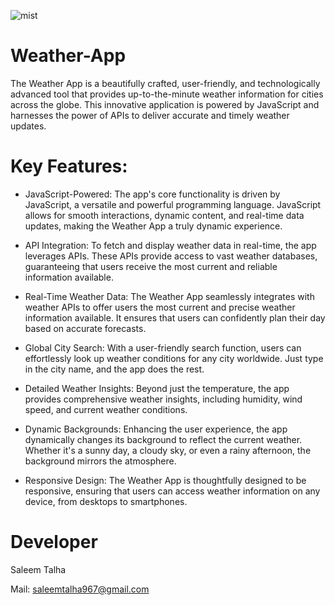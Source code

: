 ![mist](https://github.com/Saleem-Talha/Youtube-Clone/assets/121040503/f6cf2440-c321-44de-8600-d1adc895ad7d)

# Weather-App
The Weather App is a beautifully crafted, user-friendly, and technologically advanced tool that provides up-to-the-minute weather information for cities across the globe. This innovative application is powered by JavaScript and harnesses the power of APIs to deliver accurate and timely weather updates.

# Key Features:

- JavaScript-Powered: The app's core functionality is driven by JavaScript, a versatile and powerful programming language. JavaScript allows for smooth interactions, dynamic content, and real-time data updates, making the Weather App a truly dynamic experience.

- API Integration: To fetch and display weather data in real-time, the app leverages APIs. These APIs provide access to vast weather databases, guaranteeing that users receive the most current and reliable information available.

- Real-Time Weather Data: The Weather App seamlessly integrates with weather APIs to offer users the most current and precise weather information available. It ensures that users can confidently plan their day based on accurate forecasts.

- Global City Search: With a user-friendly search function, users can effortlessly look up weather conditions for any city worldwide. Just type in the city name, and the app does the rest.

- Detailed Weather Insights: Beyond just the temperature, the app provides comprehensive weather insights, including humidity, wind speed, and current weather conditions.

- Dynamic Backgrounds: Enhancing the user experience, the app dynamically changes its background to reflect the current weather. Whether it's a sunny day, a cloudy sky, or even a rainy afternoon, the background mirrors the atmosphere.

- Responsive Design: The Weather App is thoughtfully designed to be responsive, ensuring that users can access weather information on any device, from desktops to smartphones.





# Developer
Saleem Talha

Mail:  [saleemtalha967@gmail.com](https://mail.google.com/mail/u/0/#inbox?compose=GTvVlcSKhcBvzTMFXqQSFLsWHJzhKjzFjgQLzZcGHzqNjrnhFLbtNwpRHCNMLQllFBdnKvDkWQwxK)  
